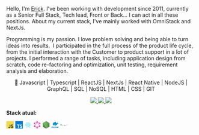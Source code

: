 
Hello, I'm [Erick](https://www.linkedin.com/in/erickpeixoto).
I've been working with development since 2011, currently as a Senior Full Stack, Tech lead, Front or Back... I can act in all these positions. About my current stack, I've mainly worked with OmniStack and NextJs.

Programming is my passion. I love problem solving and being able to turn ideas into results.  I participated in the full process of the product life cycle, from the initial interaction with the Customer to product support in a lot of projects. I performed a range of tasks, including application design from scratch, code re-factoring and optimization, unit testing, requirement analysis and elaboration.    
  

<p align="center">
🚀 Javascript | Typescript | ReactJS | NextJs | React Native | NodeJS | GraphQL | SQL | NoSQL | HTML | CSS | GIT
</p>
<p align="center">
  <a href="https://github.com/erickpeixoto" alt="GitHub">
    <img src="https://img.shields.io/badge/-GitHub-000?style=flat-square&logo=Github&logoColor=white" />
  </a>
  <a href="https://www.linkedin.com/in/erickpeixoto" alt="LinkedIn">
    <img src="https://img.shields.io/badge/-LinkedIn-blue?style=flat-square&logo=Linkedin&logoColor=white" />
  </a>
  <a href="https://wa.me/5562984729965/" alt="WhatsApp">
    <img src="https://img.shields.io/badge/-WhatsApp-25D366?style=flat-square&logo=WhatsApp&logoColor=white" />
  </a>
</p>

**Stack atual:**

<code><img height="20" src="https://raw.githubusercontent.com/github/explore/80688e429a7d4ef2fca1e82350fe8e3517d3494d/topics/javascript/javascript.png"></code>
<code><img height="20" src="https://raw.githubusercontent.com/github/explore/80688e429a7d4ef2fca1e82350fe8e3517d3494d/topics/typescript/typescript.png"></code>
<code><img height="20" src="https://raw.githubusercontent.com/github/explore/80688e429a7d4ef2fca1e82350fe8e3517d3494d/topics/react/react.png"></code>
<code><img height="20" src="https://raw.githubusercontent.com/github/explore/5c058a388828bb5fde0bcafd4bc867b5bb3f26f3/topics/graphql/graphql.png"></code>
<code><img height="20" src="https://raw.githubusercontent.com/github/explore/80688e429a7d4ef2fca1e82350fe8e3517d3494d/topics/nodejs/nodejs.png"></code>
<code><img height="20" src="https://raw.githubusercontent.com/github/explore/80688e429a7d4ef2fca1e82350fe8e3517d3494d/topics/docker/docker.png"></code>
<code><img height="20" src="https://raw.githubusercontent.com/github/explore/80688e429a7d4ef2fca1e82350fe8e3517d3494d/topics/mongodb/mongodb.png"></code>
